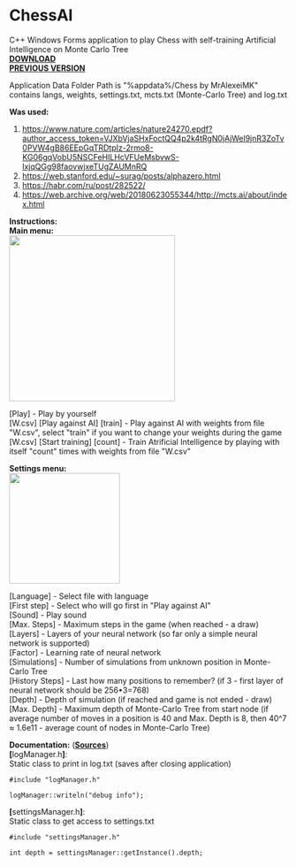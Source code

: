# ChessAI
 C++ Windows Forms application to play Chess with self-training Artificial Intelligence on Monte Carlo Tree  
<b><a href="https://github.com/MrAlexeiMK/Chess/raw/main/%D0%A8%D0%B0%D1%85%D0%BC%D0%B0%D1%82%D1%8B%20(%D1%83%D1%81%D1%82%D0%B0%D0%BD%D0%BE%D0%B2%D1%89%D0%B8%D0%BA).msi">DOWNLOAD</b></a>  
<b><a href="https://github.com/MrAlexeiMK/Chess">PREVIOUS VERSION</b></a>  
  
Application Data Folder Path is "%appdata%/Chess by MrAlexeiMK" contains langs, weights, settings.txt, mcts.txt (Monte-Carlo Tree) and log.txt 
  
<b>Was used:</b>  
1) https://www.nature.com/articles/nature24270.epdf?author_access_token=VJXbVjaSHxFoctQQ4p2k4tRgN0jAjWel9jnR3ZoTv0PVW4gB86EEpGqTRDtpIz-2rmo8-KG06gqVobU5NSCFeHILHcVFUeMsbvwS-lxjqQGg98faovwjxeTUgZAUMnRQ  
2) https://web.stanford.edu/~surag/posts/alphazero.html  
3) https://habr.com/ru/post/282522/  
4) https://web.archive.org/web/20180623055344/http://mcts.ai/about/index.html  
  
<b>Instructions:</b>  
<b>Main menu:</b>  
<img src="https://user-images.githubusercontent.com/25348980/161140081-a0416ed0-ba0c-49d6-9fb0-664aa720bcb1.png" width="300"></img>  
  
[Play] - Play by yourself  
[W.csv] [Play against AI] [train] - Play against AI with weights from file "W.csv", select "train" if you want to change your weights during the game  
[W.csv] [Start training] [count] - Train Atrificial Intelligence by playing with itself "count" times with weights from file "W.csv"  
  
<b>Settings menu:</b>  
<img src="https://user-images.githubusercontent.com/25348980/161140928-59075c0e-d62a-4930-b799-21aeb34e553b.png" width="200"></img>  
  
[Language] - Select file with language  
[First step] - Select who will go first in "Play against AI"  
[Sound] - Play sound  
[Max. Steps] - Maximum steps in the game (when reached - a draw)  
[Layers] - Layers of your neural network (so far only a simple neural network is supported)  
[Factor] - Learning rate of neural network  
[Simulations] - Number of simulations from unknown position in Monte-Carlo Tree  
[History Steps] - Last how many positions to remember? (if 3 - first layer of neural network should be 256•3=768)  
[Depth] - Depth of simulation (if reached and game is not ended - draw)  
[Max. Depth] - Maximum depth of Monte-Carlo Tree from start node (if average number of moves in a position is 40 and Max. Depth is 8, then 40^7 ≈ 1.6e11 - average count of nodes in Monte-Carlo Tree)  
  
<b>Documentation:</b> (<b><a href="https://github.com/MrAlexeiMK/ChessAI/tree/main/Chess">Sources</b></a>)  
 <b>[</b>logManager.h<b>]</b>:  
Static class to print in log.txt  (saves after closing application)  
```
#include "logManager.h"

logManager::writeln("debug info");
```  
   
 <b>[</b>settingsManager.h<b>]</b>:  
Static class to get access to settings.txt  
```
#include "settingsManager.h"

int depth = settingsManager::getInstance().depth;
```  
   
 

